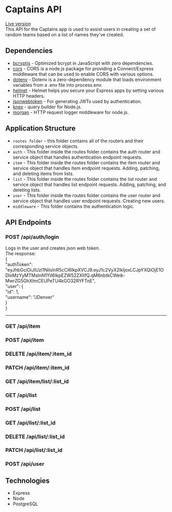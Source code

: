 # Captains API
[Live version](https://captains.now.sh/)  <br />
This API for the Captains app is used to assist users in creating a set of random teams based on a list of names they've created.

## Dependencies
*   [bcryptjs](https://www.npmjs.com/package/bcryptjs) - Optimized bcrypt in JavaScript with zero dependencies.
*   [cors](https://www.npmjs.com/package/cors) - CORS is a node.js package for providing a Connect/Express middleware that can be used to enable CORS with various options.
*   [dotenv](https://www.npmjs.com/package/dotenv) - Dotenv is a zero-dependency module that loads environment variables from a .env file into process.env.
*   [helmet](https://www.npmjs.com/package/helmet) - Helmet helps you secure your Express apps by setting various HTTP headers. 
*   [jsonwebtoken](https://www.npmjs.com/package/jsonwebtoken) - For generating JWTs used by authentication.
*   [knex](https://www.npmjs.com/package/knex) - query builder for Node.js.
*   [morgan](https://www.npmjs.com/package/morgan) - HTTP request logger middleware for node.js.

## Application Structure
*   `routes folder` - this folder contains all of the routers and their corresponding service objects.
*   `auth` - This folder inside the routes folder contains the auth router and service object that handles authentication endpoint requests.
*   `item` - This folder inside the routes folder contains the item router and service object that handles item endpoint requests. Adding, patching, and deleting items from lists.
*   `list` - This folder inside the routes folder contains the list router and service object that handles list endpoint requests. Adding, patching, and deleting lists.
*   `user` - This folder inside the routes folder contains the user router and service object that handles user endpoint requests. Creating new users.
*   `middleware` - This folder contains the authentication logic.

## API Endpoints
### POST /api/auth/login
Logs in the user and creates json web token.  
The response:  
    {  
        "authToken": "eyJhbGciOiJIUzI1NiIsInR5cCI6IkpXVCJ9.eyJ1c2VyX2lkIjoxLCJpYXQiOjE1ODIxMzYyMTMsInN1YiI6IkpEZW52ZXIifQ.qM6nbtkCWeik-MwrZG5GhXtmCEUPeTU4kGO32RYFTnE",  
        "user": {  
            "id": 1,  
            "username": "JDenver"  
        }  
    }

***

### GET /api/item

### POST /api/item

### DELETE /api/item/:item_id

### PATCH /api/item/:item_id

### GET /api/item/list/:list_id

### GET /api/list

### POST /api/list

### GET /api/list/:list_id

### DELETE /api/list/:list_id

### PATCH /api/list/:list_id

### POST /api/user

## Technologies
*   Express
*   Node
*   PostgreSQL
